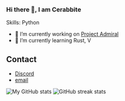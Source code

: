 ### Hi there 👋, I am Cerabbite

Skills: Python

- 🔭 I’m currently working on [Project Admiral](https://github.com/KevinGiesberts/Project-Admirals)
- 🌱 I’m currently learning Rust, V
## Contact
  - [Discord](https://discordapp.com/users/776703468358467594)
  - [email](mailto:cerabbite@outlook.com)

<!--![Top Languages](https://ionicabizau.github.io/github-profile-languages/api.html?Cerabbite)-->
<!--![image](https://user-images.githubusercontent.com/98265679/174429207-db5b4994-9914-4260-8559-dc11fc2737fc.png)-->

![My GitHub stats](https://github-readme-stats.vercel.app/api?username=Cerabbite)
![GitHub streak stats](https://github-readme-streak-stats.herokuapp.com/?user=Cerabbite)
